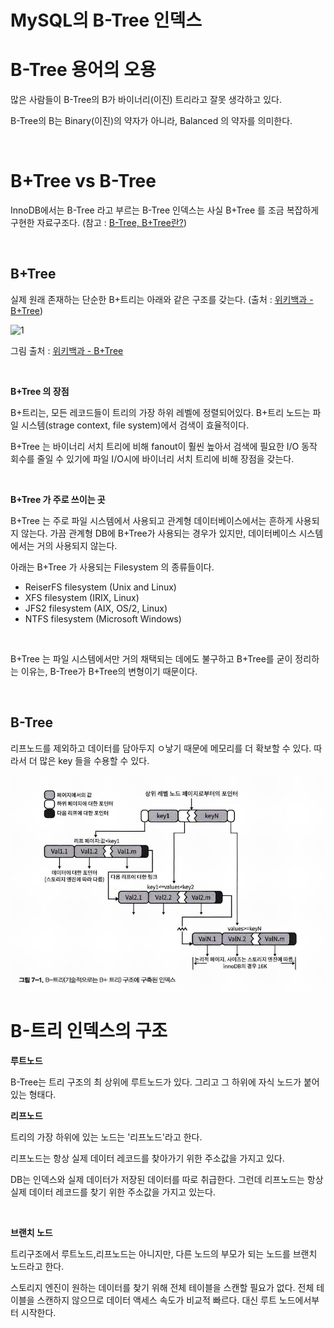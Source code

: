 # MySQL의 B-Tree 인덱스

# B-Tree 용어의 오용

많은 사람들이 B-Tree의 B가 바이너리(이진) 트리라고 잘못 생각하고 있다.<br>

B-Tree의 B는 Binary(이진)의 약자가 아니라, Balanced 의 약자를 의미한다.<br>

<br>

# B+Tree vs B-Tree

InnoDB에서는 B-Tree 라고 부르는 B-Tree 인덱스는 사실 B+Tree 를 조금 복잡하게 구현한 자료구조다. (참고 : [B-Tree, B+Tree란?](https://zorba91.tistory.com/293))<br>

<br>

## B+Tree

실제 원래 존재하는 단순한 B+트리는 아래와 같은 구조를 갖는다. (출처 : [위키백과 - B+Tree](https://ko.wikipedia.org/wiki/B%2B_%ED%8A%B8%EB%A6%AC))<br>

![1](https://upload.wikimedia.org/wikipedia/commons/3/37/Bplustree.png)

그림 출처 : [위키백과 - B+Tree](https://upload.wikimedia.org/wikipedia/commons/3/37/Bplustree.png) <br>

<br>

**B+Tree 의 장점**<br>

B+트리는, 모든 레코드들이 트리의 가장 하위 레벨에 정렬되어있다. B+트리 노드는 파일 시스템(strage context, file system)에서 검색이 효율적이다. <br>

B+Tree 는 바이너리 서치 트리에 비해  fanout이 훨씬 높아서 검색에 필요한 I/O 동작 회수를 줄일 수 있기에 파일 I/O시에 바이너리 서치 트리에 비해 장점을 갖는다.<br>

<br>

**B+Tree 가 주로 쓰이는 곳**<br>

B+Tree 는 주로 파일 시스템에서 사용되고 관계형 데이터베이스에서는 흔하게 사용되지 않는다. 가끔 관계형 DB에 B+Tree가 사용되는 경우가 있지만, 데이터베이스 시스템에서는 거의 사용되지 않는다.<br>

아래는 B+Tree 가 사용되는 Filesystem 의 종류들이다.

- ReiserFS filesystem (Unix and Linux)
- XFS filesystem (IRIX, Linux)
- JFS2 filesystem (AIX, OS/2, Linux)
- NTFS filesystem (Microsoft Windows)

<br>

B+Tree 는 파일 시스템에서만 거의 채택되는 데에도 불구하고 B+Tree를 굳이 정리하는 이유는, B-Tree가 B+Tree의 변형이기 때문이다.<br>

<br>



## B-Tree

리프노드를 제외하고 데이터를 담아두지 ㅇ낳기 때문에 메모리를 더 확보할 수 있다. 따라서 더 많은 key 들을 수용할 수 있다.



![1](./img/MYSQL-B-TREE/B-TREE.png)



# B-트리 인덱스의 구조

**루트노드**<br>

B-Tree는 트리 구조의 최 상위에 루트노드가 있다. 그리고 그 하위에 자식 노드가 붙어있는 형태다. 

**리프노드**<br>

트리의 가장 하위에 있는 노드는 '리프노드'라고 한다.<br>

리프노드는 항상 실제 데이터 레코드를 찾아가기 위한 주소값을 가지고 있다.<br>

DB는 인덱스와 실제 데이터가 저장된 데이터를 따로 취급한다. 그런데 리프노드는 항상 실제 데이터 레코드를 찾기 위한 주소값을 가지고 있는다.<br>

<br>

**브랜치 노드**<br>

트리구조에서 루트노드,리프노드는 아니지만, 다른 노드의 부모가 되는 노드를 브랜치 노드라고 한다.<br>





스토리지 엔진이 원하는 데이터를 찾기 위해 전체 테이블을 스캔할 필요가 없다. 전체 테이블을 스캔하지 않으므로 데이터 액세스 속도가 비교적 빠르다. 대신 루트 노드에서부터 시작한다.

